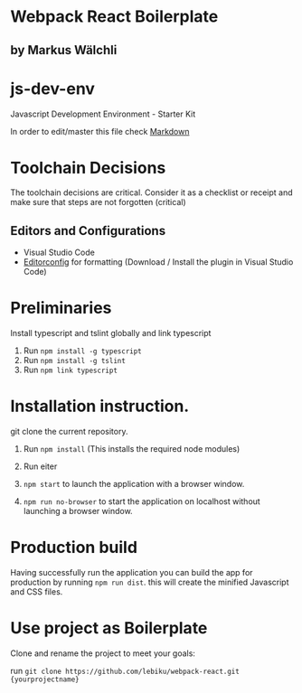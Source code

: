 # Webpack React Boilerplate
## by Markus Wälchli

# js-dev-env
Javascript Development Environment - Starter Kit

In order to edit/master this file check [Markdown](https://guides.github.com/features/mastering-markdown/)

# Toolchain Decisions
The toolchain decisions are critical. Consider it as a checklist or receipt and make sure that steps are not forgotten (critical) 

## Editors and Configurations
* Visual Studio Code 
* [Editorconfig](http://editorconfig.org/) for formatting (Download / Install the plugin in Visual Studio Code)

# Preliminaries
Install typescript and tslint globally and link typescript
1. Run `npm install -g typescript` 
2. Run `npm install -g tslint`
3. Run `npm link typescript`

# Installation instruction.
git clone the current repository.
1. Run `npm install` (This installs the required node modules)

3. Run eiter
 1. `npm start` to launch the application with a browser window.
 2. `npm run no-browser` to start the application on localhost without launching a browser window.

# Production build
Having successfully run the application you can build the app for production by running `npm run dist`. this will create the minified Javascript and CSS files.

# Use project as Boilerplate
Clone and rename the project to meet your goals:

run `git clone https://github.com/lebiku/webpack-react.git {yourprojectname}`
